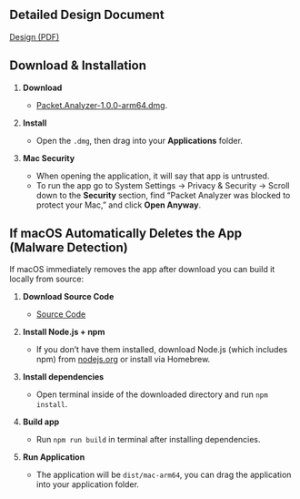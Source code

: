 ## Detailed Design Document

[Design (PDF)](Design.pdf)

## Download & Installation

1. **Download**  
   - [Packet.Analyzer-1.0.0-arm64.dmg](https://github.com/jjenkins2004/trace-analyzer/releases/download/v1/Packet.Analyzer-1.0.0-arm64.dmg).  

2. **Install**  
   - Open the `.dmg`, then drag into your **Applications** folder.

3. **Mac Security**
   - When opening the application, it will say that app is untrusted.
   - To run the app go to System Settings → Privacy & Security → Scroll down to the **Security** section, find “Packet Analyzer was blocked to protect your Mac,” and click **Open Anyway**.

## If macOS Automatically Deletes the App (Malware Detection)

If macOS immediately removes the app after download you can build it locally from source:

1. **Download Source Code**
   - [Source Code](https://github.com/jjenkins2004/trace-analyzer/archive/refs/tags/v1.zip)

2. **Install Node.js + npm**
   - If you don’t have them installed, download Node.js (which includes npm) from [nodejs.org](https://nodejs.org) or install via Homebrew.

3. **Install dependencies**
   - Open terminal inside of the downloaded directory and run `npm install`.

4. **Build app**
   - Run `npm run build` in terminal after installing dependencies.

5. **Run Application**
   - The application will be `dist/mac-arm64`, you can drag the application into your application folder.
